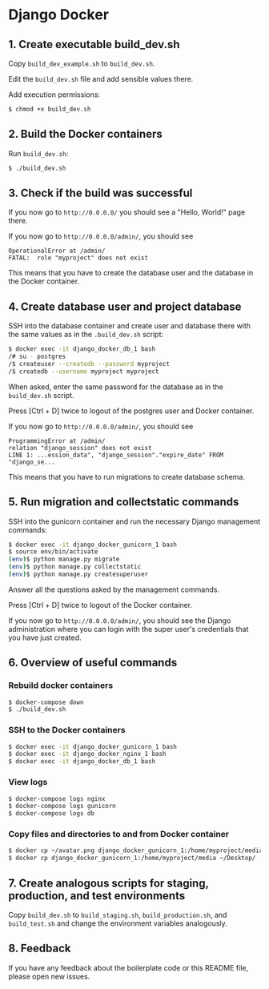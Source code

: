 # Django Docker

## 1. Create executable build_dev.sh

Copy `build_dev_example.sh` to `build_dev.sh`.

Edit the `build_dev.sh` file and add sensible values there.

Add execution permissions:

```bash
$ chmod +x build_dev.sh
```

## 2. Build the Docker containers

Run `build_dev.sh`:

```bash
$ ./build_dev.sh
```

## 3. Check if the build was successful

If you now go to `http://0.0.0.0/` you should see a "Hello, World!" page there.

If you now go to `http://0.0.0.0/admin/`, you should see 

```
OperationalError at /admin/
FATAL:  role "myproject" does not exist
```

This means that you have to create the database user and the database in the Docker container.

## 4. Create database user and project database

SSH into the database container and create user and database there with the same values as in the `.build_dev.sh` script:

```bash
$ docker exec -it django_docker_db_1 bash
/# su - postgres
/$ createuser --createdb --password myproject
/$ createdb --username myproject myproject
```

When asked, enter the same password for the database as in the `build_dev.sh` script.

Press [Ctrl + D] twice to logout of the postgres user and Docker container.

If you now go to `http://0.0.0.0/admin/`, you should see 

```
ProgrammingError at /admin/
relation "django_session" does not exist
LINE 1: ...ession_data", "django_session"."expire_date" FROM "django_se...
```

This means that you have to run migrations to create database schema.

## 5. Run migration and collectstatic commands

SSH into the gunicorn container and run the necessary Django management commands:

```bash
$ docker exec -it django_docker_gunicorn_1 bash
$ source env/bin/activate
(env)$ python manage.py migrate
(env)$ python manage.py collectstatic
(env)$ python manage.py createsuperuser
```

Answer all the questions asked by the management commands.

Press [Ctrl + D] twice to logout of the Docker container.

If you now go to `http://0.0.0.0/admin/`, you should see the Django administration where you can login with the super user's credentials that you have just created.

## 6. Overview of useful commands

### Rebuild docker containers

```bash
$ docker-compose down
$ ./build_dev.sh
```

### SSH to the Docker containers

```bash
$ docker exec -it django_docker_gunicorn_1 bash
$ docker exec -it django_docker_nginx_1 bash
$ docker exec -it django_docker_db_1 bash
```

### View logs

```bash
$ docker-compose logs nginx
$ docker-compose logs gunicorn
$ docker-compose logs db
```

### Copy files and directories to and from Docker container

```bash
$ docker cp ~/avatar.png django_docker_gunicorn_1:/home/myproject/media/
$ docker cp django_docker_gunicorn_1:/home/myproject/media ~/Desktop/
```

## 7. Create analogous scripts for staging, production, and test environments

Copy `build_dev.sh` to `build_staging.sh`, `build_production.sh`, and `build_test.sh` and change the environment variables analogously.

## 8. Feedback

If you have any feedback about the boilerplate code or this README file, please open new issues.
